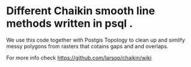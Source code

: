 # Different Chaikin smooth line methods written in psql .

We use this code together with Postgis Topology to clean up and simlify messy polygons from rasters that cotains gaps and and overlaps.

For more info check https://github.com/larsop/chaikin/wiki

